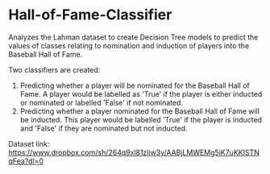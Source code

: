 # Hall-of-Fame-Classifier
Analyzes the Lahman dataset to create Decision Tree models to predict the values of classes relating to nomination and induction of players into the Baseball Hall of Fame.

Two classifiers are created:
1. Predicting whether a player will be nominated for the Baseball Hall of Fame. A player would be labelled as 'True' if the player is either inducted or nominated or labelled 'False' if not nominated.
2. Predicting whether a player nominated for the Baseball Hall of Fame will be inducted. This player would be labelled 'True' if the player is inducted and 'False' if they are nominated but not inducted.

Dataset link: https://www.dropbox.com/sh/264q9xl81zljw3y/AABjLMWEMg5iK7uKKISTNqFea?dl=0
